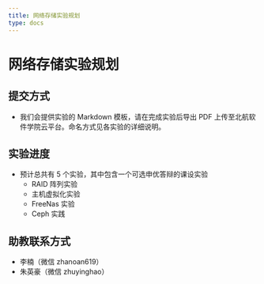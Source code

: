 ```yaml
---
title: 网络存储实验规划
type: docs
---
```


# 网络存储实验规划

## 提交方式

- 我们会提供实验的 Markdown 模板，请在完成实验后导出 PDF 上传至北航软件学院云平台。命名方式见各实验的详细说明。

## 实验进度

- 预计总共有 5 个实验，其中包含一个可选申优答辩的课设实验
  - RAID 阵列实验
  - 主机虚拟化实验
  - FreeNas 实验
  - Ceph 实践

## 助教联系方式

- 李楠（微信 zhanoan619）
- 朱英豪（微信 zhuyinghao）